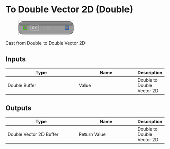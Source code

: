 # To Double Vector 2D (Double)

<div align="left" data-full-width="false">

<figure><img src="To_Double_Vector_2D_(Double).png" alt=""><figcaption></figcaption></figure>

</div>

Cast from Double to Double Vector 2D

## Inputs

<table>
<thead><tr><th width="250">Type</th><th width="200">Name</th><th>Description</th></tr></thead>
<tbody>
<tr><td>Double Buffer</td><td>Value</td><td>Double to Double Vector 2D</td></tr>
</tbody>
</table>

## Outputs

<table>
<thead><tr><th width="250">Type</th><th width="200">Name</th><th>Description</th></tr></thead>
<tbody>
<tr><td>Double Vector 2D Buffer</td><td>Return Value</td><td>Double to Double Vector 2D</td></tr>
</tbody>
</table>